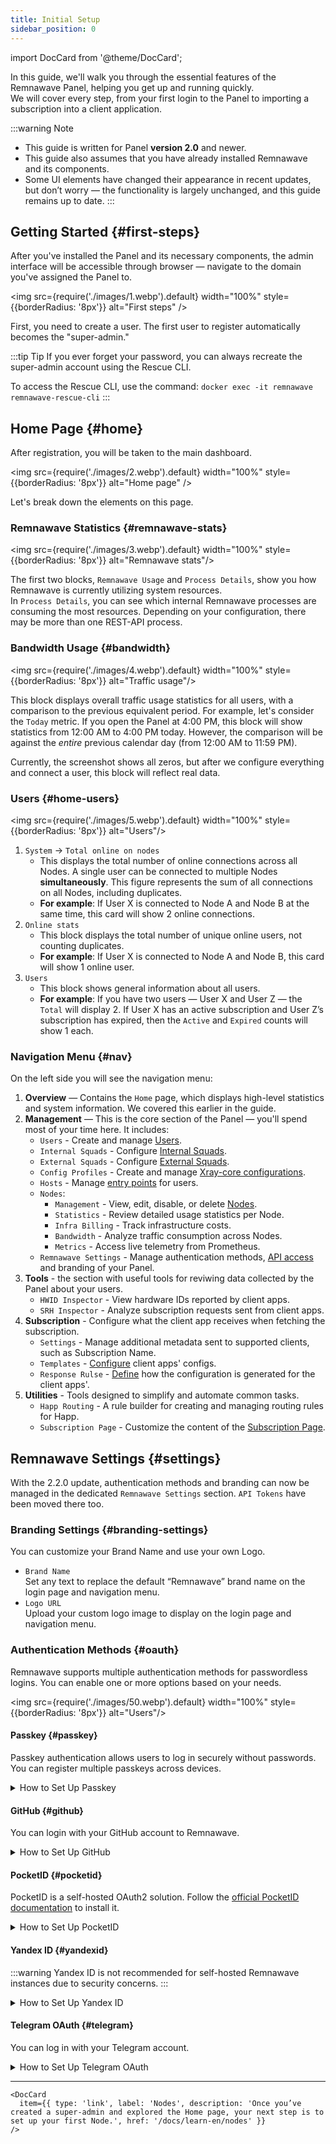 ```yaml
---
title: Initial Setup
sidebar_position: 0
---
```


import DocCard from '@theme/DocCard';

In this guide, we'll walk you through the essential features of the Remnawave Panel, helping you get up and running quickly.  
We will cover every step, from your first login to the Panel to importing a subscription into a client application.

:::warning Note

- This guide is written for Panel **version 2.0** and newer.
- This guide also assumes that you have already installed Remnawave and its components.
- Some UI elements have changed their appearance in recent updates, but don’t worry — the functionality is largely unchanged, and this guide remains up to date.
  :::

## Getting Started {#first-steps}

After you've installed the Panel and its necessary components, the admin interface will be accessible through browser — navigate to the domain you've assigned the Panel to.

<img src={require('./images/1.webp').default} width="100%" style={{borderRadius: '8px'}} alt="First steps" />

First, you need to create a user. The first user to register automatically becomes the "super-admin."

:::tip Tip
If you ever forget your password, you can always recreate the super-admin account using the Rescue CLI.

To access the Rescue CLI, use the command: `docker exec -it remnawave remnawave-rescue-cli`
:::

## Home Page {#home}

After registration, you will be taken to the main dashboard.

<img src={require('./images/2.webp').default} width="100%" style={{borderRadius: '8px'}} alt="Home page" />

Let's break down the elements on this page.

### Remnawave Statistics {#remnawave-stats}

<img src={require('./images/3.webp').default} width="100%" style={{borderRadius: '8px'}} alt="Remnawave stats"/>

The first two blocks, `Remnawave Usage` and `Process Details`, show you how Remnawave is currently utilizing system resources.  
In `Process Details`, you can see which internal Remnawave processes are consuming the most resources.
Depending on your configuration, there may be more than one REST-API process.

### Bandwidth Usage {#bandwidth}

<img src={require('./images/4.webp').default} width="100%" style={{borderRadius: '8px'}} alt="Traffic usage"/>

This block displays overall traffic usage statistics for all users, with a comparison to the previous equivalent period.
For example, let's consider the `Today` metric. If you open the Panel at 4:00 PM, this block will show statistics from 12:00 AM to 4:00 PM today. However, the comparison will be against the _entire_ previous calendar day (from 12:00 AM to 11:59 PM).

Currently, the screenshot shows all zeros, but after we configure everything and connect a user, this block will reflect real data.

### Users {#home-users}

<img src={require('./images/5.webp').default} width="100%" style={{borderRadius: '8px'}} alt="Users"/>

1.  `System` → `Total online on nodes`
    - This displays the total number of online connections across all Nodes. A single user can be connected to multiple Nodes **simultaneously**. This figure represents the sum of all connections on all Nodes, including duplicates.
    - **For example**: If User X is connected to Node A and Node B at the same time, this card will show 2 online connections.
2.  `Online stats`
    - This block displays the total number of unique online users, not counting duplicates.
    - **For example**: If User X is connected to Node A and Node B, this card will show 1 online user.
3.  `Users`
    - This block shows general information about all users.
    - **For example**: If you have two users — User X and User Z — the `Total` will display 2. If User X has an active subscription and User Z’s subscription has expired, then the `Active` and `Expired` counts will show 1 each.

### Navigation Menu {#nav}

On the left side you will see the navigation menu:

1. **Overview** — Contains the `Home` page, which displays high-level statistics and system information. We covered this earlier in the guide.
2. **Management** — This is the core section of the Panel — you'll spend most of your time here. It includes:
    - `Users` - Create and manage [Users](/docs/learn-en/users).
    - `Internal Squads` - Configure [Internal Squads](/docs/learn-en/squads).
    - `External Squads` - Configure [External Squads](/docs/learn-en/squads#whats-external-squad).
    - `Config Profiles` - Create and manage [Xray-core configurations](/docs/learn-en/config-profiles).
    - `Hosts` - Manage [entry points](/docs/learn-en/hosts) for users.
    - `Nodes`:
        - `Management` - View, edit, disable, or delete [Nodes](/docs/learn-en/nodes).
        - `Statistics` - Review detailed usage statistics per Node.
        - `Infra Billing` - Track infrastructure costs.
        - `Bandwidth` - Analyze traffic consumption across Nodes.
        - `Metrics` - Access live telemetry from Prometheus.
    - `Remnawave Settings` - Manage authentication methods, [API access](/api) and branding of your Panel.
3. **Tools** - the section with useful tools for reviwing data collected by the Panel about your users.
    - `HWID Inspector` - View hardware IDs reported by client apps.
    - `SRH Inspector` - Analyze subscription requests sent from client apps.
4. **Subscription** - Configure what the client app receives when fetching the subscription.
    - `Settings` - Manage additional metadata sent to supported clients, such as Subscription Name.
    - `Templates` - [Configure](/docs/learn-en/templates) client apps' configs.
    - `Response Rulse` - [Define](/docs/learn-en/routing-rules) how the configuration is generated for the client apps'.
5. **Utilities** - Tools designed to simplify and automate common tasks.
    - `Happ Routing` - A rule builder for creating and managing routing rules for Happ.
    - `Subscription Page` - Customize the content of the [Subscription Page](/docs/install/subscription-page/customization).

## Remnawave Settings {#settings}

With the 2.2.0 update, authentication methods and branding can now be managed in the dedicated `Remnawave Settings` section. `API Tokens` have been moved there too.

### Branding Settings {#branding-settings}

You can customize your Brand Name and use your own Logo.

- `Brand Name`  
  Set any text to replace the default “Remnawave” brand name on the login page and navigation menu.
- `Logo URL`  
  Upload your custom logo image to display on the login page and navigation menu.

### Authentication Methods {#oauth}

Remnawave supports multiple authentication methods for passwordless logins. You can enable one or more options based on your needs.

<img src={require('./images/50.webp').default} width="100%" style={{borderRadius: '8px'}} alt="Users"/>

#### Passkey {#passkey}

Passkey authentication allows users to log in securely without passwords. You can register multiple passkeys across devices.

<details>
<summary>How to Set Up Passkey</summary>
1. **Define Your Domains**  
Before setting up Passkey authentication, you need to define your Panel domain.
    - `Frontend Domain`
    Public domain of your frontend without protocol (e.g., `panel.example.com`)
    define backand domain 
    - `Backend Domain`
    Define the fully qualified HTTPS origin for your backend your backend (e.g., `https://panel.example.com`)

2. **Register a Passkey**  
   Click `Manage`, then `Register`. Follow the steps your browser/device provides.

3. **Login Using Passkey**  
After registration, return to the login page to test the passkey. Once confirmed, you can disable username/password login.
 </details>

#### GitHub {#github}

You can login with your GitHub account to Remnawave.

<details>
<summary>How to Set Up GitHub</summary>
1. **Create a Github OAuth2 App**  
Visit [Developer Settings page](https://github.com/settings/applications/new) to register an app.
    - `Application name` — choose any name.
    - `Homepage URL` — `https://panel.example.com/` (replace `panel.example.com` with your Panel domain).
    - `Authorization callback URL` — `https://panel.example.com/oauth2/callback/github` (replace `panel.example.com` with your Panel domain).
    
2. **Get Client ID and Client Secret**  
Copy the `Client ID` and `Client Secret` from app page.

3. **Set the Variables in Remnawave**
    - `Client ID`
    - `Client Secret`
    - `Allowed Emails` — specify which GitHub email addresses can log in.

4. **Login Using GitHub**  
After registration, return to the login page to test the new authentication method. Once confirmed, you can disable username/password login.
 </details>

#### PocketID {#pocketid}

PocketID is a self-hosted OAuth2 solution. Follow the [official PocketID documentation](https://pocket-id.org/docs/setup/installation) to install it.

<details>
<summary>How to Set Up PocketID</summary>
1. **Create an OIDC Client**  
In `Administration` → `OIDC Clients`, click `Add OIDC Client`.  
    - `Name` — choose any name.
    - `Callback URLs` — `https://panel.example.com/oauth2/callback/pocketid` (replace `panel.example.com` with your Panel domain).

2. **Get Client ID and Client Secret**  
   Copy the `Client ID` and `Client Secret`.

3. **Set the Variables in Remnawave**
    - `Client ID`
    - `Client Secret`
    - `Plain Domain` — plain domain for PocketID instance. Do not use any paths or protocols, just a plain domain (e.g., `pocketid.example.com`)
    - `Allowed Emails` — add email addresses allowed to log in.
4. **Login Using PocketID**  
Return to the login page to test the new authentication method. Once confirmed, you can disable username/password login.
 </details>

#### Yandex ID {#yandexid}

:::warning
Yandex ID is not recommended for self-hosted Remnawave instances due to security concerns.
:::

<details>
<summary>How to Set Up Yandex ID</summary>
1. **Create a Yandex ID App**  
Visit [Yandex ID page](https://oauth.yandex.com/client/new/id) to create an app.
    - `Service name` — choose any name.
    - `Platforms` — select `Web services`.
    - `Redirect URI` — `https://panel.example.com/oauth2/callback/yandex` (replace `panel.example.com` with your Panel domain).
    -  `Permissions` — only `Access to email address` is required.

2. **Get Client ID and Client Secret**  
   Once the Yandex ID app is created, you'll see app profile where you need to copy `Client ID` and `Client Secret`.

3. **Set the Variables in Remnawave**
    - `Client ID`
    - `Client Secret`
    - `Allowed Emails` — set the email adresses of the yandex accounts you wish to give access to. The account on yandex that logins in be registered to the email that you specified here.

4. **Login Using Yandex ID**  
Return to the login page to test the new authentication method. Once confirmed, you can disable username/password login.
 </details>

#### Telegram OAuth {#telegram}

You can log in with your Telegram account.

<details>
<summary>How to Set Up Telegram OAuth</summary>

1. **Create a Bot**  
   Message `/newbot` to [@BotFather](https://t.me/BotFather) and create a new bot. Copy its token.

2. **Set Domain**  
   Message `/mybots`. Select the bot you created. The go to `Bot Settings` → `Domain` → `Set domain`.  
   Message the domain of your Panel. E.g. `https://panel.example.com`.

3. **Get Admin IDs**  
   Message `/start` to [@userinfobot](https://t.me/userinfobot). Copy the ID it responded with.

4. **Set the Variables in Remnawave**
    - `Bot Token` — set the token of a bot you created earlier.
    - `Allowed Admin IDs` — set the ID you got earlier from @userinfobot.

5. **Login Using Telegram Auth**  
Return to the login page to test the new authentication method. Once confirmed, you can disable username/password login.
 </details>

---

```mdx-code-block
<DocCard
  item={{ type: 'link', label: 'Nodes', description: 'Once you’ve created a super-admin and explored the Home page, your next step is to set up your first Node.', href: '/docs/learn-en/nodes' }}
/>
```
